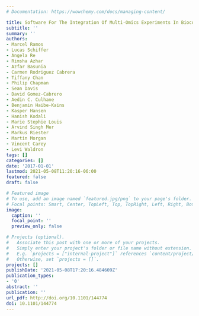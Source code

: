 ```yaml
---
# Documentation: https://wowchemy.com/docs/managing-content/

title: Software For The Integration Of Multi-Omics Experiments In Bioconductor
subtitle: ''
summary: ''
authors:
- Marcel Ramos
- Lucas Schiffer
- Angela Re
- Rimsha Azhar
- Azfar Basunia
- Carmen Rodriguez Cabrera
- Tiffany Chan
- Philip Chapman
- Sean Davis
- David Gomez-Cabrero
- Aedin C. Culhane
- Benjamin Haibe-Kains
- Kasper Hansen
- Hanish Kodali
- Marie Stephie Louis
- Arvind Singh Mer
- Markus Riester
- Martin Morgan
- Vincent Carey
- Levi Waldron
tags: []
categories: []
date: '2017-01-01'
lastmod: 2021-05-08T11:20:16-06:00
featured: false
draft: false

# Featured image
# To use, add an image named `featured.jpg/png` to your page's folder.
# Focal points: Smart, Center, TopLeft, Top, TopRight, Left, Right, BottomLeft, Bottom, BottomRight.
image:
  caption: ''
  focal_point: ''
  preview_only: false

# Projects (optional).
#   Associate this post with one or more of your projects.
#   Simply enter your project's folder or file name without extension.
#   E.g. `projects = ["internal-project"]` references `content/project/deep-learning/index.md`.
#   Otherwise, set `projects = []`.
projects: []
publishDate: '2021-05-08T17:20:16.484609Z'
publication_types:
- '0'
abstract: ''
publication: ''
url_pdf: http://doi.org/10.1101/144774
doi: 10.1101/144774
---
```

